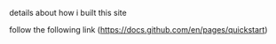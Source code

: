 details about how i built this  site

follow the following link (https://docs.github.com/en/pages/quickstart)
